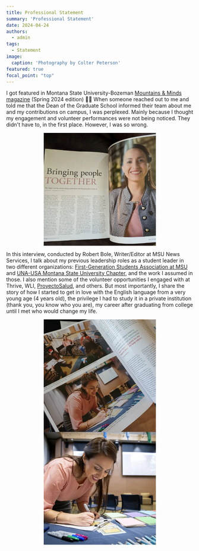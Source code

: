 ```yaml
---
title: Professional Statement
summary: 'Professional Statement'
date: 2024-04-24
authors:
  - admin
tags:
  - Statement
image:
  caption: 'Photography by Colter Peterson'
featured: true
focal_point: "top"
---
```


I got featured in Montana State University-Bozeman [Mountains & Minds magazine](https://www.montana.edu/news/mountainsandminds/23709/bringing-people-together) (Spring 2024 edition) 💙💛
When someone reached out to me and told me that the Dean of the Graduate School informed their team about me and my contributions on campus, I was perplexed. Mainly because I thought my engagement and volunteer performances were not being noticed. They didn't have to, in the first place. However, I was so wrong.

<div style="display: flex; justify-content: center;">
    <img src="magazine.jpg" alt="figure" width="60%">
</div>

In this interview, conducted by Robert Bole, Writer/Editor at MSU News Services, I talk about my previous leadership roles as a student leader in two different organizations: [First-Generation Students Association at MSU](https://www.instagram.com/msu_firstgenerationstudents/) and [UNA-USA Montana State University Chapter](https://www.instagram.com/unausamontanastate/), and the work I assumed in those. I also mention some of the volunteer opportunities I engaged with at Thrive, WLI, [ProyectoSalud](https://www.instagram.com/proyecto_saludmt), and others. But most importantly, I share the story of how I started to get in love with the English language from a very young age (4 years old), the privilege I had to study it in a private institution (thank you, you know who you are), my career after graduating from college until I met who would change my life.

<div style="display: flex; justify-content: center;">
    <img src="magazine2.jpg" alt="figure" width="60%">
</div>

<div style="display: flex; justify-content: center;">
    <img src="magazine3.jpg" alt="figure" width="60%">
</div>

